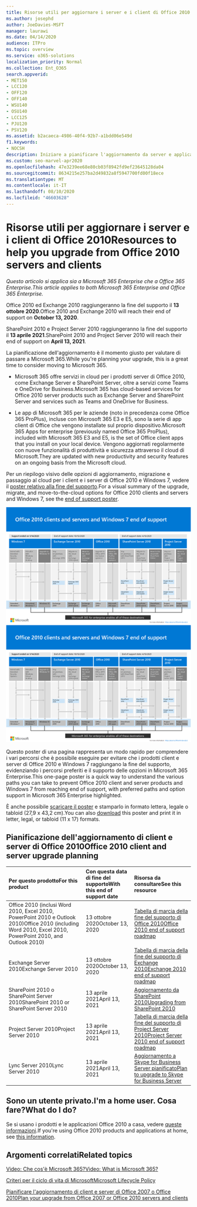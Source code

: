 ```yaml
---
title: Risorse utili per aggiornare i server e i client di Office 2010
ms.author: josephd
author: JoeDavies-MSFT
manager: laurawi
ms.date: 04/14/2020
audience: ITPro
ms.topic: overview
ms.service: o365-solutions
localization_priority: Normal
ms.collection: Ent_O365
search.appverid:
- MET150
- LCC120
- OFF120
- OFF140
- WSU140
- OSU140
- LCC125
- PJU120
- PSV120
ms.assetid: b2acaeca-4986-40f4-92b7-a1bdd06e549d
f1.keywords:
- NOCSH
description: Iniziare a pianificare l'aggiornamento da server e applicazioni client di Office 2010, in quanto il supporto si concluderà a breve e non sono disponibili contratti di supporto personalizzato.
ms.custom: seo-marvel-apr2020
ms.openlocfilehash: 47e3239ee68e80cb03f8942fd9ef23645128da04
ms.sourcegitcommit: 8634215e257ba2d49832a8f5947700fd00f18ece
ms.translationtype: MT
ms.contentlocale: it-IT
ms.lasthandoff: 08/10/2020
ms.locfileid: "46603628"
---
```

# <a name="resources-to-help-you-upgrade-from-office-2010-servers-and-clients"></a><span data-ttu-id="54ca7-103">Risorse utili per aggiornare i server e i client di Office 2010</span><span class="sxs-lookup"><span data-stu-id="54ca7-103">Resources to help you upgrade from Office 2010 servers and clients</span></span>

<span data-ttu-id="54ca7-104">*Questo articolo si applica sia a Microsoft 365 Enterprise che a Office 365 Enterprise*.</span><span class="sxs-lookup"><span data-stu-id="54ca7-104">*This article applies to both Microsoft 365 Enterprise and Office 365 Enterprise.*</span></span>

<span data-ttu-id="54ca7-105">Office 2010 ed Exchange 2010 raggiungeranno la fine del supporto il **13 ottobre 2020**.</span><span class="sxs-lookup"><span data-stu-id="54ca7-105">Office 2010 and Exchange 2010 will reach their end of support on **October 13, 2020**.</span></span> 

<span data-ttu-id="54ca7-106">SharePoint 2010 e Project Server 2010 raggiungeranno la fine del supporto il **13 aprile 2021**.</span><span class="sxs-lookup"><span data-stu-id="54ca7-106">SharePoint 2010 and Project Server 2010 will reach their end of support on **April 13, 2021**.</span></span>

<span data-ttu-id="54ca7-107">La pianificazione dell'aggiornamento è il momento giusto per valutare di passare a Microsoft 365.</span><span class="sxs-lookup"><span data-stu-id="54ca7-107">While you're planning your upgrade, this is a great time to consider moving to Microsoft 365.</span></span> 

- <span data-ttu-id="54ca7-108">Microsoft 365 offre servizi in cloud per i prodotti server di Office 2010, come Exchange Server e SharePoint Server, oltre a servizi come Teams e OneDrive for Business.</span><span class="sxs-lookup"><span data-stu-id="54ca7-108">Microsoft 365 has cloud-based services for Office 2010 server products such as Exchange Server and SharePoint Server and services such as Teams and OneDrive for Business.</span></span> 

- <span data-ttu-id="54ca7-109">Le app di Microsoft 365 per le aziende (noto in precedenza come Office 365 ProPlus), incluse con Microsoft 365 E3 e E5, sono la serie di app client di Office che vengono installate sul proprio dispositivo.</span><span class="sxs-lookup"><span data-stu-id="54ca7-109">Microsoft 365 Apps for enterprise (previously named Office 365 ProPlus), included with Microsoft 365 E3 and E5, is the set of Office client apps that you install on your local device.</span></span> <span data-ttu-id="54ca7-110">Vengono aggiornati regolarmente con nuove funzionalità di produttività e sicurezza attraverso il cloud di Microsoft.</span><span class="sxs-lookup"><span data-stu-id="54ca7-110">They are updated with new productivity and security features on an ongoing basis from the Microsoft cloud.</span></span>

<span data-ttu-id="54ca7-111">Per un riepilogo visivo delle opzioni di aggiornamento, migrazione e passaggio al cloud per i client e i server di Office 2010 e Windows 7, vedere il [poster relativo alla fine del supporto](./downloads/Office2010Windows7EndOfSupport.pdf).</span><span class="sxs-lookup"><span data-stu-id="54ca7-111">For a visual summary of the upgrade, migrate, and move-to-the-cloud options for Office 2010 clients and servers and Windows 7, see the [end of support poster](./downloads/Office2010Windows7EndOfSupport.pdf).</span></span>

<span data-ttu-id="54ca7-112">[![Immagine del poster per la fine del supporto per client e server di Office 2010 e Windows 7](./media/upgrade-from-office-2010-servers-and-products/office2010-windows7-end-of-support.png)](./downloads/Office2010Windows7EndOfSupport.pdf)</span><span class="sxs-lookup"><span data-stu-id="54ca7-112">[![Image for the end of support for Office 2010 clients and servers and Windows 7 poster](./media/upgrade-from-office-2010-servers-and-products/office2010-windows7-end-of-support.png)](./downloads/Office2010Windows7EndOfSupport.pdf)</span></span>

<span data-ttu-id="54ca7-113">Questo poster di una pagina rappresenta un modo rapido per comprendere i vari percorsi che è possibile eseguire per evitare che i prodotti client e server di Office 2010 e Windows 7 raggiungano la fine del supporto, evidenziando i percorsi preferiti e il supporto delle opzioni in Microsoft 365 Enterprise.</span><span class="sxs-lookup"><span data-stu-id="54ca7-113">This one-page poster is a quick way to understand the various paths you can take to prevent Office 2010 client and server products and Windows 7 from reaching end of support, with preferred paths and option support in Microsoft 365 Enterprise highlighted.</span></span>

<span data-ttu-id="54ca7-114">È anche possibile [scaricare il poster](https://github.com/MicrosoftDocs/microsoft-365-docs/raw/public/microsoft-365/media/migration-microsoft-365-enterprise-workload/Office2010Windows7EndOfSupport.pdf) e stamparlo in formato lettera, legale o tabloid (27,9 x 43,2 cm).</span><span class="sxs-lookup"><span data-stu-id="54ca7-114">You can also [download](https://github.com/MicrosoftDocs/microsoft-365-docs/raw/public/microsoft-365/media/migration-microsoft-365-enterprise-workload/Office2010Windows7EndOfSupport.pdf) this poster and print it in letter, legal, or tabloid (11 x 17) formats.</span></span>
      
## <a name="office-2010-client-and-server-upgrade-planning"></a><span data-ttu-id="54ca7-115">Pianificazione dell'aggiornamento di client e server di Office 2010</span><span class="sxs-lookup"><span data-stu-id="54ca7-115">Office 2010 client and server upgrade planning</span></span>
  
|<span data-ttu-id="54ca7-116">**Per questo prodotto**</span><span class="sxs-lookup"><span data-stu-id="54ca7-116">**For this product**</span></span>|<span data-ttu-id="54ca7-117">**Con questa data di fine del supporto**</span><span class="sxs-lookup"><span data-stu-id="54ca7-117">**With this end of support date**</span></span>|<span data-ttu-id="54ca7-118">**Risorsa da consultare**</span><span class="sxs-lookup"><span data-stu-id="54ca7-118">**See this resource**</span></span>|
|:-----|:-----|:-----|
|<span data-ttu-id="54ca7-119">Office 2010 (inclusi Word 2010, Excel 2010, PowerPoint 2010 e Outlook 2010)</span><span class="sxs-lookup"><span data-stu-id="54ca7-119">Office 2010 (including Word 2010, Excel 2010, PowerPoint 2010, and Outlook 2010)</span></span>  <br/> | <span data-ttu-id="54ca7-120">13 ottobre 2020</span><span class="sxs-lookup"><span data-stu-id="54ca7-120">October 13, 2020</span></span> |[<span data-ttu-id="54ca7-121">Tabella di marcia della fine del supporto di Office 2010</span><span class="sxs-lookup"><span data-stu-id="54ca7-121">Office 2010 end of support roadmap</span></span>](https://docs.microsoft.com/DeployOffice/office-2010-end-support-roadmap) <br/> |
|<span data-ttu-id="54ca7-122">Exchange Server 2010</span><span class="sxs-lookup"><span data-stu-id="54ca7-122">Exchange Server 2010</span></span>  <br/> | <span data-ttu-id="54ca7-123">13 ottobre 2020</span><span class="sxs-lookup"><span data-stu-id="54ca7-123">October 13, 2020</span></span>  |[<span data-ttu-id="54ca7-124">Tabella di marcia della fine del supporto di Exchange 2010</span><span class="sxs-lookup"><span data-stu-id="54ca7-124">Exchange 2010 end of support roadmap</span></span>](exchange-2010-end-of-support.md) <br/> |
|<span data-ttu-id="54ca7-125">SharePoint 2010 o SharePoint Server 2010</span><span class="sxs-lookup"><span data-stu-id="54ca7-125">SharePoint 2010 or SharePoint Server 2010</span></span>  <br/> | <span data-ttu-id="54ca7-126">13 aprile 2021</span><span class="sxs-lookup"><span data-stu-id="54ca7-126">April 13, 2021</span></span> |[<span data-ttu-id="54ca7-127">Aggiornamento da SharePoint 2010</span><span class="sxs-lookup"><span data-stu-id="54ca7-127">Upgrading from SharePoint 2010</span></span>](upgrade-from-sharepoint-2010.md) <br/> |
|<span data-ttu-id="54ca7-128">Project Server 2010</span><span class="sxs-lookup"><span data-stu-id="54ca7-128">Project Server 2010</span></span> <br/> | <span data-ttu-id="54ca7-129">13 aprile 2021</span><span class="sxs-lookup"><span data-stu-id="54ca7-129">April 13, 2021</span></span> | [<span data-ttu-id="54ca7-130">Tabella di marcia della fine del supporto di Project Server 2010</span><span class="sxs-lookup"><span data-stu-id="54ca7-130">Project Server 2010 end of support roadmap</span></span>](project-server-2010-end-of-support.md) <br/> |
|<span data-ttu-id="54ca7-131">Lync Server 2010</span><span class="sxs-lookup"><span data-stu-id="54ca7-131">Lync Server 2010</span></span> <br/> | <span data-ttu-id="54ca7-132">13 aprile 2021</span><span class="sxs-lookup"><span data-stu-id="54ca7-132">April 13, 2021</span></span> | [<span data-ttu-id="54ca7-133">Aggiornamento a Skype for Business Server pianificato</span><span class="sxs-lookup"><span data-stu-id="54ca7-133">Plan to upgrade to Skype for Business Server</span></span>](https://docs.microsoft.com/skypeforbusiness/plan-your-deployment/upgrade) <br/> |
    
## <a name="im-a-home-user-what-do-i-do"></a><span data-ttu-id="54ca7-134">Sono un utente privato.</span><span class="sxs-lookup"><span data-stu-id="54ca7-134">I'm a home user.</span></span> <span data-ttu-id="54ca7-135">Cosa fare?</span><span class="sxs-lookup"><span data-stu-id="54ca7-135">What do I do?</span></span>

<span data-ttu-id="54ca7-136">Se si usano i prodotti e le applicazioni Office 2010 a casa, vedere [queste informazioni](plan-upgrade-previous-versions-office.md#im-a-home-user-what-do-i-do).</span><span class="sxs-lookup"><span data-stu-id="54ca7-136">If you're using Office 2010 products and applications at home, see [this information](plan-upgrade-previous-versions-office.md#im-a-home-user-what-do-i-do).</span></span>

## <a name="related-topics"></a><span data-ttu-id="54ca7-137">Argomenti correlati</span><span class="sxs-lookup"><span data-stu-id="54ca7-137">Related topics</span></span>

[<span data-ttu-id="54ca7-138">Video: Che cos'è Microsoft 365?</span><span class="sxs-lookup"><span data-stu-id="54ca7-138">Video: What is Microsoft 365?</span></span>](https://support.office.com/article/847caf12-2589-452c-8aca-1c009797678b.aspx)
  
[<span data-ttu-id="54ca7-139">Criteri per il ciclo di vita di Microsoft</span><span class="sxs-lookup"><span data-stu-id="54ca7-139">Microsoft Lifecycle Policy</span></span>](https://go.microsoft.com/fwlink/?linkid=865200)

[<span data-ttu-id="54ca7-140">Pianificare l'aggiornamento di client e server di Office 2007 o Office 2010</span><span class="sxs-lookup"><span data-stu-id="54ca7-140">Plan your upgrade from Office 2007 or Office 2010 servers and clients</span></span>](plan-upgrade-previous-versions-office.md)

